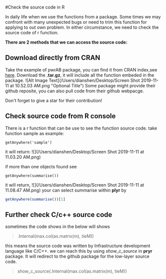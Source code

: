 #Check the source code in R

In daily life when we use the functions from a package. Some times we may confront with many unexpected bugs or need to trim this function for applying to out own problem. In either circumstance, we need to check the source code of r function.

**There are 2 methods that we can access the source code:**

## Download directly from CRAN
Take the example of pwrAB package, you can find it from CRAN index,see [here](https://cran.r-project.org/web/packages/pwrAB/index.html). Download the **.tar.gz**, it will include all the function embeded in the package. ![Alt Image Text](/Users/dianshen/Desktop/Screen Shot 2019-11-11 at 10.52.03 AM.png "Optional Title")
Some package might provide their github reposite, you can also pull code from their github webpacge.

Don't forget to give a star for their contribution!
## Check source code from R console
There is a r function that can be use to see the function source code.
take function sample as example:

```
getAnywhere('sample')
```
it will return:
![](/Users/dianshen/Desktop/Screen Shot 2019-11-11 at 11.03.20 AM.png)

if more than one objects found see
```
getAnywhere(summarise())
```
it will return,
![](/Users/dianshen/Desktop/Screen Shot 2019-11-11 at 11.08.47 AM.png)
 your can select summarise within **plyr** by 
 
```R
getAnywhere(summarise())[1]
```
## Further check C/c++ source code
sometimes the code shows in the below will shows
>.Internal(max.col(as.matrix(m), tieM))


this means the source code was written by Infrastructure development language like C/C++.
we can reach this by using *show_c_source* in **pryr** package. It will redirect to the github package for the low-layer source code.
>show\_c\_source(.Internal(max.col(as.matrix(m), tieM))